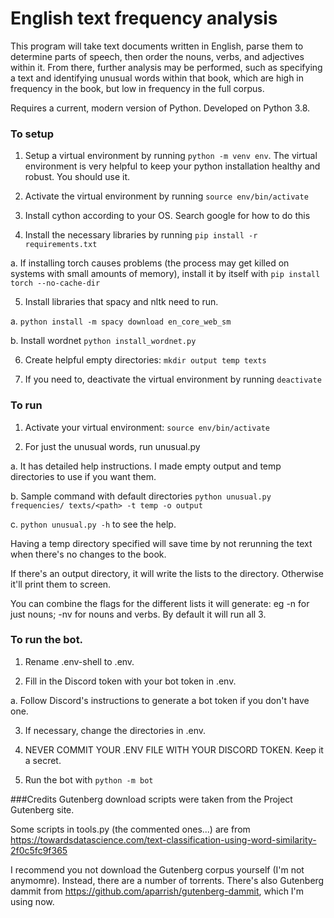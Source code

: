 # English text frequency analysis

This program will take text documents written in English, parse them to determine parts of speech, then order the nouns, verbs, and adjectives within it. From there, further analysis may be performed, such as specifying a text and identifying unusual words within that book, which are high in frequency in the book, but low in frequency in the full corpus.

Requires a current, modern version of Python. Developed on Python 3.8.

### To setup

1. Setup a virtual environment by running `python -m venv env`. The virtual environment is very helpful to keep your python installation healthy and robust. You should use it.

2. Activate the virtual environment by running `source env/bin/activate`

3. Install cython according to your OS. Search google for how to do this

4. Install the necessary libraries by running `pip install -r requirements.txt`

  a. If installing torch causes problems (the process may get killed on systems with small amounts of memory), install it by itself with `pip install torch --no-cache-dir`

5. Install libraries that spacy and nltk need to run.

  a. `python install -m spacy download en_core_web_sm`

  b. Install wordnet `python install_wordnet.py`

6. Create helpful empty directories: `mkdir output temp texts`

7. If you need to, deactivate the virtual environment by running `deactivate`

### To run

1. Activate your virtual environment: `source env/bin/activate`

2. For just the unusual words, run unusual.py

  a. It has detailed help instructions. I made empty output and temp directories to use if you want them.

  b. Sample command with default directories `python unusual.py frequencies/ texts/<path> -t temp -o output`

  c. `python unusual.py -h` to see the help.

Having a temp directory specified will save time by not rerunning the text when there's no changes to the book.

If there's an output directory, it will write the lists to the directory. Otherwise it'll print them to screen.

You can combine the flags for the different lists it will generate: eg -n for just nouns; -nv for nouns and verbs. By default it will run all 3. 

### To run the bot. 

1. Rename .env-shell to .env. 

2. Fill in the Discord token with your bot token in .env. 
  
  a. Follow Discord's instructions to generate a bot token if you don't have one.

3. If necessary, change the directories in .env.

4. NEVER COMMIT YOUR .ENV FILE WITH YOUR DISCORD TOKEN. Keep it a secret.

5. Run the bot with `python -m bot`

###Credits
Gutenberg download scripts were taken from the Project Gutenberg site.

Some scripts in tools.py (the commented ones...) are from https://towardsdatascience.com/text-classification-using-word-similarity-2f0c5fc9f365

I recommend you not download the Gutenberg corpus yourself (I'm not anymomre). Instead, there are a number of torrents. There's also Gutenberg dammit from https://github.com/aparrish/gutenberg-dammit, which I'm using now.


